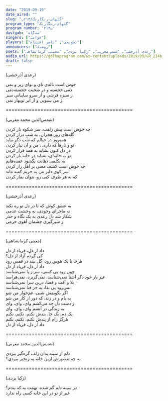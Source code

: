 ```yaml
---
date: "2019-09-19"
date_aired: ""
slug: "گلهای-رنگارنگ/۲۱۴ب"
program_type: "گلهای-رنگارنگ"
program_number: '۲۱۴ب'
dastgah: 'سه‌گاه'
singers: ["قوامی"]
players: ["تجویدی", "ناصر افتتاح"]
announcers: ["روشنک"]
poets: ["رعدی آذرخشی", "شمس مغربی", "زکیا یزدی", "معینی کرمانشاهی"]
audio_url: https://golhaprogram.com/wp-content/uploads/2019/09/GR_214b_Ghavami.mp3
draft: false
--- 
```


(رعدی آذرخشی)  

خوش است ناله‌ی نای و نوای زیر و بمی  
دمی خجسته و در صحبت خجسته‌دمی  
ز سبزه فرشی و از سرو سایبانی سبز  
ز می سبویی و از ابر نوبهار نمی  

============================================  

(شمس‌الدین محمد مغربی)  

چه خوش است پیش زلفت، سر شکوه باز کردن  
گله‌های روز هجران، به شبِ دراز کردن  
همه‌روز در خیالم که شب دگر بیاید  
تو و نازها که داری ، من و آن نیاز کردن  
درِ دل کنون نشاید به همه فراز کردن  
تو به خانه‌ای، نشاید در خانه باز کردن  
به تکلمی دهانت بگشود عقده‌هایم  
چه خوش است کشف معنی بر اهل راز کردن  
سر کوی دلبر من به حریم کعبه ماند  
که به هر طرف کنی رو، بتوان نماز کردن  

============================================  

(رعدی آذرخشی)  

به عشق کوش که تا در دل تو ره نکند  
نه ماجرای وجودی، نه وحشت عدمی  
شکار شد دل رعدی به یک نگاه و حذر  
ز شیرگیری چشمان آهوی حرمی  

============================================  

(معینی کرمانشاهی)  

داد از دل، فریاد از دل  
کی گردم آزاد از دل؟  
هرجا با یک هوس رود، گل بیند در قفس رود  
داد از دل، فریاد از دل  
چون رود پی کسی، سر ز پا نمی‌شناسد  
غیر یار خود دگر آشنا نمی‌شناسد، نمی‌گریزد، نمی‌هراسد  
بلا و آفت و قضا، درین سرا نمی‌شناسد  
نمی‌رود پی بقا، به جز فنا نمی‌شناسد  
اگر بگویمش شبی، غم‌خوار من شو  
به بام و در زند، که دور از کار من شو  
ز دست دل چه می‌کشم وای، وای، وای  
به زندگی در آتشم وای، وای، وای  
یک دم، یک جا، بندش نکنم، نکنم، نکنم  
هرگز رام از پندش نکنم، نکنم، نکنم  
داد از دل، فریاد از دل  

============================================  

(شمس‌الدین محمد مغربی)  

دلم از سینه بدان زلف گره‌گیر ببردی  
به چه تقصیرش ازین خانه به زنجیر ببردی؟  

============================================  

(زکیا یزدی)  

در سینه دلم گم شده، تهمت به که بندم؟  
غیر از تو در این خانه کسی راه ندارد  
